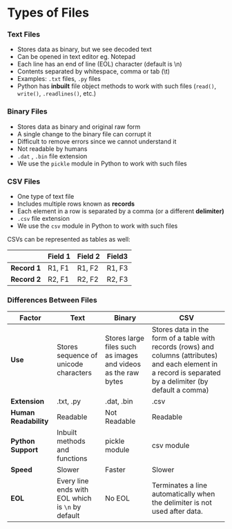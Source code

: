 # Types of Files

### Text Files

- Stores data as binary, but we see decoded text
- Can be opened in text editor eg. Notepad
- Each line has an end of line (EOL) character (default is \n)
- Contents separated by whitespace, comma or tab (\t)
- Examples: `.txt` files, `.py` files
- Python has **inbuilt** file object methods to work with such files (`read()`, `write()`, `.readlines()`, etc.)

### Binary Files

- Stores data as binary and original raw form
- A single change to the binary file can corrupt it
- Difficult to remove errors since we cannot understand it
- Not readable by humans
- `.dat` , `.bin` file extension
- We use the `pickle` module in Python to work with such files

### CSV Files

- One type of text file
- Includes multiple rows known as **records**
- Each element in a row is separated by a comma (or a different **delimiter)**
- `.csv` file extension
- We use the `csv` module in Python to work with such files

CSVs can be represented as tables as well:

|              | Field 1 | Field 2 | Field3 |
| ------------ | ------- | ------- | ------ |
| **Record 1** | R1, F1  | R1, F2  | R1, F3 |
| **Record 2** | R2, F1  | R2, F2  | R2, F3 |



### Differences Between Files

| Factor                | Text                                              | Binary                                                       | CSV                                                          |
| --------------------- | ------------------------------------------------- | ------------------------------------------------------------ | ------------------------------------------------------------ |
| **Use**               | Stores sequence of unicode characters             | Stores large files such as images and videos as the raw bytes | Stores data in the form of a table with records (rows) and columns (attributes) and each element in a record is separated by a delimiter (by default a comma) |
| **Extension**         | .txt, .py                                         | .dat, .bin                                                   | .csv                                                         |
| **Human Readability** | Readable                                          | Not Readable                                                 | Readable                                                     |
| **Python Support**    | Inbuilt methods and functions                     | pickle module                                                | csv module                                                   |
| **Speed**             | Slower                                            | Faster                                                       | Slower                                                       |
| **EOL**               | Every line ends with EOL which is `\n` by default | No EOL                                                       | Terminates a line automatically when the delimiter is not used after data. |

